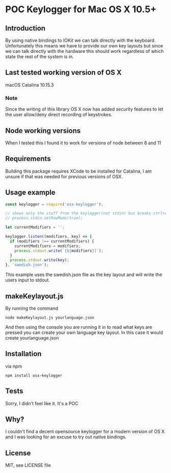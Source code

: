 # POC Keylogger for Mac OS X 10.5+

## Introduction
By using native bindings to IOKit we can talk directly with the keyboard. Unfortunately this means we have to provide our own key layouts but since we can talk directly with the hardware this should work regardless of which state the rest of the system is in.

## Last tested working version of OS X
macOS Catalina 10.15.3
### Note
Since the writing of this library OS X now has added security features to let the user allow/deny direct recording of keystrokes.

## Node working versions
When I tested this I found it to work for versions of node between 8 and 11

## Requirements
Building this package requires XCode to be installed for Catalina, I am unsure if that was needed for
previous versions of OSX.

## Usage example
```javascript
const keylogger = require('osx-keylogger');

// shows only the stuff from the keylogger(not stdin) but breaks ctrl+c
// process.stdin.setRawMode(true);

let currentModifiers = '';

keylogger.listen((modifiers, key) => {
  if (modifiers !== currentModifiers) {
    currentModifiers = modifiers;
    process.stdout.write(`[${modifiers}]`);
  }
  process.stdout.write(key);
}, 'swedish.json');

```
This example uses the swedish.json file as the key layout and will write the users input to stdout.

## makeKeylayout.js
By running the command
```
node makeKeylayout.js yourlanguage.json
```
And then using the console you are running it in to read what keys are pressed you can create your own language key layout. In this case it would create yourlanguage.json

## Installation
via npm
```
npm install osx-keylogger
```

## Tests
Sorry, I didn't feel like it. It's a POC

## Why?
I couldn't find a decent opensource keylogger for a modern version of OS X and I was looking for an excuse to try out native bindings.

## License
MIT, see LICENSE file
